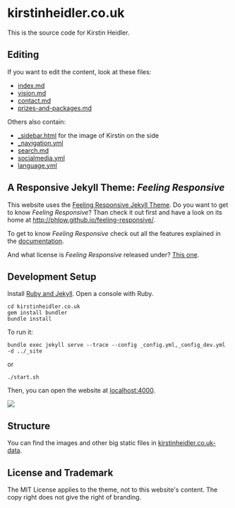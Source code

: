 # kirstinheidler.co.uk

This is the source code for Kirstin Heidler.

## Editing

If you want to edit the content, look at these files:

- [index.md](pages/pages-root-folder/index.md)
- [vision.md](_includes/vision.md)
- [contact.md](pages/contact.md)
- [prizes-and-packages.md](pages/prizes-and-packages.md)

Others also contain:

- [_sidebar.html](_data/_sitebar.html)
  for the image of Kirstin on the side
- [_navigation.yml](_data/_navigation.yml)
- [search.md](pages/search.yml)
- [socialmedia.yml](_data/socialmedia.yml)
- [language.yml](_data/language.yml)


## A Responsive Jekyll Theme: *Feeling Responsive*

This website uses the 
[Feeling Responsive Jekyll Theme](https://github.com/Phlow/feeling-responsive).
Do you want to get to know *Feeling Responsive*? Than check it out first and have a look on its home at  <http://phlow.github.io/feeling-responsive/>.

To get to know *Feeling Responsive* check out all the features explained in the [documentation][1].

And what license is *Feeling Responsive* released under? [This one][2].

## Development Setup

Install [Ruby and Jekyll](https://jekyllrb.com/docs/installation/windows/).
Open a console with Ruby.

```
cd kirstinheidler.co.uk
gem install bundler
bundle install
```

To run it:

```
bundle exec jekyll serve --trace --config _config.yml,_config_dev.yml -d ../_site
```
or
```
./start.sh
```
Then, you can open the website at [localhost:4000](http://localhost:4000/).

![](https://kirstin.github.io/kirstinheidler.co.uk-data/images/readme-console.png)


## Structure

You can find the images and other big static files in 
[kirstinheidler.co.uk-data](https://github.com/kirstin/kirstinheidler.co.uk-data).




## License and Trademark

The MIT License applies to the theme, not to this website's content.
The copy right does not give the right of branding.


 [1]: http://phlow.github.io/feeling-responsive/documentation/
 [2]: https://github.com/Phlow/feeling-responsive/blob/gh-pages/LICENSE
 [3]: http://phlow.github.io/feeling-responsive/info/
 [4]: https://www.youtube.com/watch?v=rLS-BEvlEyY
 [5]: https://github.com/TWiStErRob
 [6]: https://phlow.github.io/feeling-responsive/changelog/
 [7]: http://phlow.github.io/feeling-responsive/
 [8]: http://phlow.github.io/simplicity/
 [9]: #
 [10]: #

